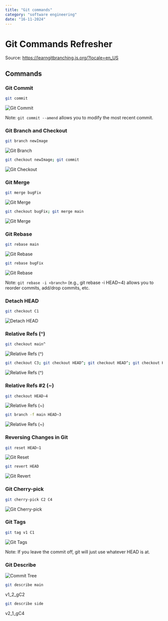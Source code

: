 ```yaml
---
title: "Git commands"
category: "software engineering"
date: "16-11-2024"
---
```


# Git Commands Refresher
Source: https://learngitbranching.js.org/?locale=en_US

## Commands

### **Git Commit**
```bash
git commit
```
![Git Commit](https://i.giphy.com/media/v1.Y2lkPTc5MGI3NjExczVqNjQxcm1jd3Z0ejl2bWVwM2k3a2NtcTNuYjU4OWgxaXdxOGJzcSZlcD12MV9pbnRlcm5hbF9naWZfYnlfaWQmY3Q9Zw/hkOdtbHUPy8clHPyJ2/giphy.gif)

Note: `git commit --amend` allows you to modify the most recent commit.

### **Git Branch and Checkout**

```bash
git branch newImage
```
![Git Branch](https://i.giphy.com/media/v1.Y2lkPTc5MGI3NjExcjdoZThxbDQzNTIzNW5oeXZ0ZDNrejl2ZnhjZ3YwandpY2x2dHV3ZyZlcD12MV9pbnRlcm5hbF9naWZfYnlfaWQmY3Q9Zw/XUGhWmBMC1gmkcgUoC/giphy.gif)

```bash
git checkout newImage; git commit
```
![Git Checkout](https://i.giphy.com/media/v1.Y2lkPTc5MGI3NjExNGo1dnY4MTFsZ2M5bXc3NTg0MnU5b3o3ZHU2MGRxdXVxc2ttaTFkaiZlcD12MV9pbnRlcm5hbF9naWZfYnlfaWQmY3Q9Zw/fqVWkAlW6qrnegDhkt/giphy.gif)

### **Git Merge**

```bash
git merge bugFix
```
![Git Merge](https://i.giphy.com/media/v1.Y2lkPTc5MGI3NjExOGlhMTlidGNldDJiYXB6bjFmMjIzcTQ0djdwMXBzMW9jb2pvd3c0NiZlcD12MV9pbnRlcm5hbF9naWZfYnlfaWQmY3Q9Zw/LtNfbY5rcNsJzmg0Xw/giphy.gif)

```bash
git checkout bugFix; git merge main
```
![Git Merge](https://i.giphy.com/media/v1.Y2lkPTc5MGI3NjExNGNram5keWF4b3IybXllaHY0ZHRud2N6aThudWFtbHZzcWFkeXVjOCZlcD12MV9pbnRlcm5hbF9naWZfYnlfaWQmY3Q9Zw/W0cOqOjt4kgLVlAG7Z/giphy.gif)

### **Git Rebase**

```bash
git rebase main
```
![Git Rebase](https://i.giphy.com/media/v1.Y2lkPTc5MGI3NjExaGFwaWRmbWo1ZzRoejFzeHl2Nm53andhdXZpaHRxcTZpeThxbjh6MiZlcD12MV9pbnRlcm5hbF9naWZfYnlfaWQmY3Q9Zw/M52l71VNqolUYID0cT/giphy.gif)

```bash
git rebase bugFix
```
![Git Rebase](https://i.giphy.com/media/v1.Y2lkPTc5MGI3NjExNnVkN3gwYnF1bTlndnB0emNweWpvN2VvZzFoOWE4c2IxMmJubTNmbSZlcD12MV9pbnRlcm5hbF9naWZfYnlfaWQmY3Q9Zw/J8I0qvVyeoMIgiO02I/giphy.gif)

Note: `git rebase -i <branch>` (e.g., git rebase -i HEAD~4) allows you to reorder commits, add/drop commits, etc.

### **Detach HEAD**

```bash
git checkout C1
```
![Detach HEAD](https://i.giphy.com/media/v1.Y2lkPTc5MGI3NjExZXJycTV6eHZ3bjIzenI0aml0dDFwcGs5MG85MXJvaG10cmlmY29ldiZlcD12MV9pbnRlcm5hbF9naWZfYnlfaWQmY3Q9Zw/8GZPGsWCut49tSC2Zn/giphy.gif)

### **Relative Refs (^)**

```bash
git checkout main^
```
![Relative Refs (^)](https://i.giphy.com/media/v1.Y2lkPTc5MGI3NjExMXF4NHI2YThsMGlsbzhzN3p2ODVneHNkbHB1OGFyb2ZzbXplenJ4OSZlcD12MV9pbnRlcm5hbF9naWZfYnlfaWQmY3Q9Zw/yWNbxnobWOjYsNFNew/giphy.gif)

```bash
git checkout C3; git checkout HEAD^; git checkout HEAD^; git checkout HEAD^
```
![Relative Refs (^)](https://i.giphy.com/media/v1.Y2lkPTc5MGI3NjExNGNiN2pobjFhZWU0cWlpdW1zczFmbWF6ZjZreXVxcHYzMnQ4amVycSZlcD12MV9pbnRlcm5hbF9naWZfYnlfaWQmY3Q9Zw/3iqjxfywQoG9e3CUy9/giphy.gif)

### **Relative Refs #2 (~)**

```bash
git checkout HEAD~4
```
![Relative Refs (~)](https://i.giphy.com/media/v1.Y2lkPTc5MGI3NjExcGd0dHdreXY3cHN5aGI2M2RwOGxyc2Yzb2hjN3FydjR1ZjM0ZnNpOSZlcD12MV9pbnRlcm5hbF9naWZfYnlfaWQmY3Q9Zw/un2k1nDySvOPAyjGYU/giphy.gif)

```bash
git branch -f main HEAD~3
```
![Relative Refs (~)](https://i.giphy.com/media/v1.Y2lkPTc5MGI3NjExa2FnaTJicHFlbXB6dnVtZmg5YTVhYnBoeWlwY2M1NXcxNHJlaG42MiZlcD12MV9pbnRlcm5hbF9naWZfYnlfaWQmY3Q9Zw/Qvoib3aTE4tL6YPxk4/giphy.gif)

### **Reversing Changes in Git**

```bash
git reset HEAD~1
```
![Git Reset](https://i.giphy.com/media/v1.Y2lkPTc5MGI3NjExZTk3c2RjOGZlN2lnZnhob2tjOTlldWEwYW1wa2trcnk5ZXFnaThwOSZlcD12MV9pbnRlcm5hbF9naWZfYnlfaWQmY3Q9Zw/N3gee6aVdOl818gsL6/giphy.gif)

```bash
git revert HEAD
```
![Git Revert](https://i.giphy.com/media/v1.Y2lkPTc5MGI3NjExNmk0MGVkZmVya2Y5Y2VlaHlycnJibDFvMTAwOXFwazdtc3ZrYWxpMSZlcD12MV9pbnRlcm5hbF9naWZfYnlfaWQmY3Q9Zw/t06STvl0EZ8WQjIWek/giphy.gif)

### **Git Cherry-pick**

```bash
git cherry-pick C2 C4
```

![Git Cherry-pick](https://i.giphy.com/media/v1.Y2lkPTc5MGI3NjExaXBzNXo4NDdlODF5b3Z1M3R0M3diOW4yazM0aDhrNmRzMmV6bTFzOSZlcD12MV9pbnRlcm5hbF9naWZfYnlfaWQmY3Q9Zw/fz1sWV3FBcA0gavXr1/giphy.gif)

### **Git Tags**

```bash
git tag v1 C1
```

![Git Tags](https://i.giphy.com/media/v1.Y2lkPTc5MGI3NjExbDl6OGVpczJrZHhrYTZnZ2Rwdmw2NjJiZmFpOW85czIzaW01aWtnMCZlcD12MV9pbnRlcm5hbF9naWZfYnlfaWQmY3Q9Zw/h2cgSKhPOuzXfn2WWr/giphy.gif)

Note: If you leave the commit off, git will just use whatever HEAD is at.

### **Git Describe**

![Commit Tree](/commit-tree.png)

```bash
git describe main
```

v1_2_gC2

```bash
git describe side
```

v2_1_gC4